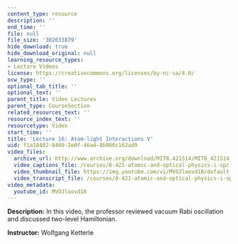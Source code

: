 ```yaml
---
content_type: resource
description: ''
end_time: ''
file: null
file_size: '302033879'
hide_download: true
hide_download_original: null
learning_resource_types:
- Lecture Videos
license: https://creativecommons.org/licenses/by-nc-sa/4.0/
ocw_type: ''
optional_tab_title: ''
optional_text: ''
parent_title: Video Lectures
parent_type: CourseSection
related_resources_text: ''
resource_index_text: ''
resourcetype: Video
start_time: ''
title: 'Lecture 16: Atom-light Interactions V'
uid: f1a18402-8460-2e0f-46a4-8b986c162ad9
video_files:
  archive_url: http://www.archive.org/download/MIT8.421S14/MIT8_421S14_lec16_300k.mp4
  video_captions_file: /courses/8-421-atomic-and-optical-physics-i-spring-2014/538329a3ba97532b881dc3f574abc18e_MVOJloovd18.vtt
  video_thumbnail_file: https://img.youtube.com/vi/MVOJloovd18/default.jpg
  video_transcript_file: /courses/8-421-atomic-and-optical-physics-i-spring-2014/d2b52e5023cc132108b981be4515d5d9_MVOJloovd18.pdf
video_metadata:
  youtube_id: MVOJloovd18
---
```


**Description:** In this video, the professor reviewed vacuum Rabi oscillation and discussed two-level Hamiltonian.

**Instructor:** Wolfgang Ketterle

